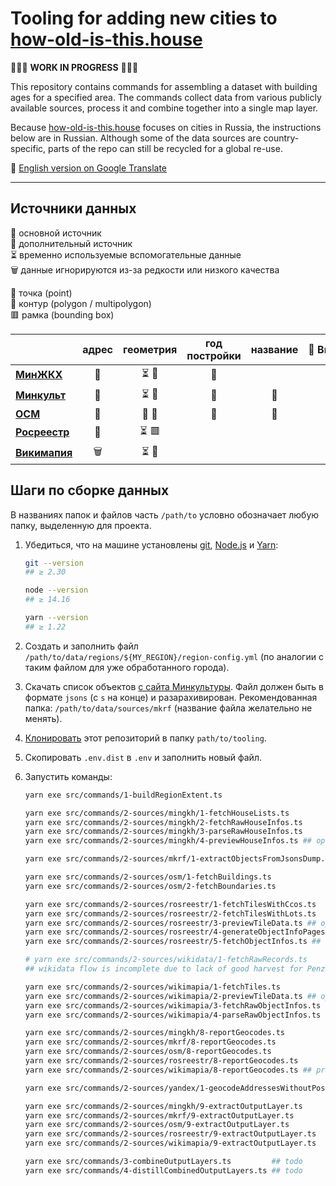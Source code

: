 # Tooling for adding new cities to [how-old-is-this.house](https://how-old-is-this.house/en/)

🚧🚧🚧 **WORK IN PROGRESS** 🚧🚧🚧

This repository contains commands for assembling a dataset with building ages for a specified area.
The commands collect data from various publicly available sources, process it and combine together into a single map layer.

Because [how-old-is-this.house](https://how-old-is-this.house/en/) focuses on cities in Russia, the instructions below are in Russian.
Although some of the data sources are country-specific, parts of the repo can still be recycled for a global re-use.

👀 [English version on Google Translate](https://translate.google.com/translate?sl=ru&tl=en&u=https://github.com/kachkaev/tooling-for-how-old-is-this-house/blob/main/README.md)

---

## Источники данных

🥇 основной источник  
🥈 дополнительный источник  
⏳ временно используемые вспомогательные данные  
🗑 данные игнорируются из-за редкости или низкого качества

📍 точка (point)  
🛑 контур (polygon / multipolygon)  
🟥 рамка (bounding box)

<!-- prettier-ignore-start -->

| | адрес | геометрия | год постройки | название | 🔗 Википедия | фотография |
| :- | :-: | :-: | :-: | :-: | :-: | :-: |
| **[МинЖКХ](https://mingkh.ru)**           | 🥈 | ⏳ 📍 | 🥈 |
| **[Минкульт](https://opendata.mkrf.ru)**  | 🥈 | ⏳ 📍 | 🥇 | 🥈 |   | 🥇 |
| **[ОСМ](https://www.openstreetmap.org)**  | 🥇 | 🥇 🛑 | 🥈 | 🥇 | 🥇 |
| **[Росреестр](https://rosreestr.gov.ru)** | 🥈 | ⏳ 🟥 |
| **[Викимапия](https://wikimapia.org)**    | 🗑 | ⏳ 🛑 |   |   | 🗑 | 🥈 |

<!-- prettier-ignore-end -->

## Шаги по сборке данных

В названиях папок и файлов часть `/path/to` условно обозначает любую папку, выделенную для проекта.

1.  Убедиться, что на машине установлены [git](https://git-scm.com/), [Node.js](https://nodejs.org) и [Yarn](https://yarnpkg.com):

    ```sh
    git --version
    ## ≥ 2.30
    
    node --version
    ## ≥ 14.16
    
    yarn --version
    ## ≥ 1.22
    ```

1.  Создать и заполнить файл `/path/to/data/regions/${MY_REGION}/region-config.yml` (по аналогии с таким файлом для уже обработанного города).

1.  Скачать список объектов [с сайта Минкультуры](https://opendata.mkrf.ru/opendata/7705851331-egrkn).
    Файл должен быть в формате `jsons` (с `s` на конце) и разарахивирован.
    Рекомендованная папка: `/path/to/data/sources/mkrf` (название файла желательно не менять).

1.  [Клонировать](https://docs.github.com/en/github/creating-cloning-and-archiving-repositories/cloning-a-repository) этот репозиторий в папку `path/to/tooling`.

1.  Скопировать `.env.dist` в `.env` и заполнить новый файл.

1.  Запустить команды:

    ```sh
    yarn exe src/commands/1-buildRegionExtent.ts
    ```

    ```sh
    yarn exe src/commands/2-sources/mingkh/1-fetchHouseLists.ts
    yarn exe src/commands/2-sources/mingkh/2-fetchRawHouseInfos.ts
    yarn exe src/commands/2-sources/mingkh/3-parseRawHouseInfos.ts
    yarn exe src/commands/2-sources/mingkh/4-previewHouseInfos.ts ## optional
    
    yarn exe src/commands/2-sources/mkrf/1-extractObjectsFromJsonsDump.ts
    
    yarn exe src/commands/2-sources/osm/1-fetchBuildings.ts
    yarn exe src/commands/2-sources/osm/2-fetchBoundaries.ts
    
    yarn exe src/commands/2-sources/rosreestr/1-fetchTilesWithCcos.ts
    yarn exe src/commands/2-sources/rosreestr/2-fetchTilesWithLots.ts
    yarn exe src/commands/2-sources/rosreestr/3-previewTileData.ts ## optional
    yarn exe src/commands/2-sources/rosreestr/4-generateObjectInfoPages.ts
    yarn exe src/commands/2-sources/rosreestr/5-fetchObjectInfos.ts ## supports concurrent launches
    
    # yarn exe src/commands/2-sources/wikidata/1-fetchRawRecords.ts
    ## wikidata flow is incomplete due to lack of good harvest for Penza
    
    yarn exe src/commands/2-sources/wikimapia/1-fetchTiles.ts
    yarn exe src/commands/2-sources/wikimapia/2-previewTileData.ts ## optional
    yarn exe src/commands/2-sources/wikimapia/3-fetchRawObjectInfos.ts
    yarn exe src/commands/2-sources/wikimapia/4-parseRawObjectInfos.ts
    ```

    ```sh
    yarn exe src/commands/2-sources/mingkh/8-reportGeocodes.ts
    yarn exe src/commands/2-sources/mkrf/8-reportGeocodes.ts
    yarn exe src/commands/2-sources/osm/8-reportGeocodes.ts
    yarn exe src/commands/2-sources/rosreestr/8-reportGeocodes.ts
    yarn exe src/commands/2-sources/wikimapia/8-reportGeocodes.ts ## practically noop
    ```

    ```sh
    yarn exe src/commands/2-sources/yandex/1-geocodeAddressesWithoutPosition.ts ## todo
    ```

    ```sh
    yarn exe src/commands/2-sources/mingkh/9-extractOutputLayer.ts
    yarn exe src/commands/2-sources/mkrf/9-extractOutputLayer.ts
    yarn exe src/commands/2-sources/osm/9-extractOutputLayer.ts
    yarn exe src/commands/2-sources/rosreestr/9-extractOutputLayer.ts
    yarn exe src/commands/2-sources/wikimapia/9-extractOutputLayer.ts
    ```

    ```sh
    yarn exe src/commands/3-combineOutputLayers.ts         ## todo
    yarn exe src/commands/4-distillCombinedOutputLayers.ts ## todo
    ```
